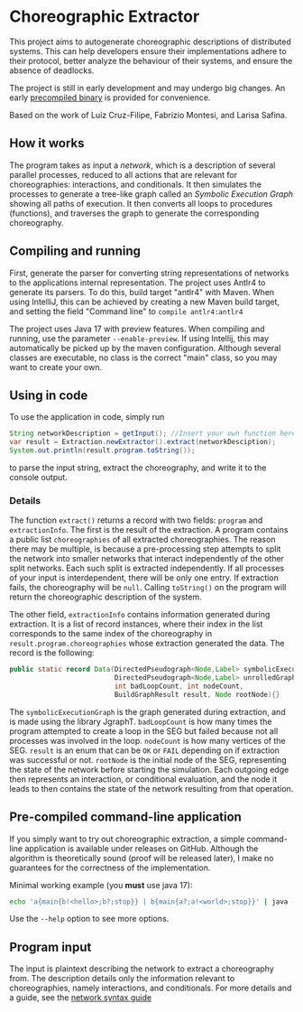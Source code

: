 # Choreographic Extractor
This project aims to autogenerate choreographic descriptions of distributed systems. This can help developers ensure their implementations adhere to their protocol, better analyze the behaviour of their systems, and ensure the absence of deadlocks.

The project is still in early development and may undergo big changes. An early [precompiled binary](#pre-compiled-command-line-application) is provided for convenience.

Based on the work of Luíz Cruz-Filipe, Fabrizio Montesi, and Larisa Safina.

## How it works
The program takes as input a *network*, which is a description of several parallel processes, reduced to all actions that are relevant for choreographies: interactions, and conditionals. It then simulates the processes to generate a tree-like graph called an *Symbolic Execution Graph* showing all paths of execution. It then converts all loops to procedures (functions), and traverses the graph to generate the corresponding choreography. 

## Compiling and running

First, generate the parser for converting string representations of networks to the applications internal representation. The project uses Antlr4 to generate its parsers. To do this, build target "antlr4" with Maven. 
When using IntelliJ, this can be achieved by creating a new Maven build target, and setting the  field "Command line" to `compile antlr4:antlr4`

The project uses Java 17 with preview features. When compiling and running, use the parameter `--enable-preview`. If using Intellij, this may automatically be picked up by the maven configuration. Although several classes are executable, no class is the correct "main" class, so you may want to create your own.

## Using in code
To use the application in code, simply run
```java
String networkDescription = getInput(); //Insert your own function here
var result = Extraction.newExtractor().extract(networkDesciption);
System.out.println(result.program.toString());
```
to parse the input string, extract the choreography, and write it to the console output. 

### Details
The function `extract()` returns a record with two fields: `program` and `extractionInfo`. The first is the result of the extraction. A program contains a public list `choreographies` of all extracted choreographies. The reason there may be multiple, is because a pre-processing step attempts to split the network into smaller networks that interact independently of the other split networks. Each such split is extracted independently. If all processes of your input is interdependent, there will be only one entry. If extraction fails, the choreography will be `null`. Calling `toString()` on the program will return the choreographic description of the system.

The other field, `extractionInfo` contains information generated during extraction. It is a list of record instances, where their index in the list corresponds to the same index of the choreography in `result.program.choreographies` whose extraction generated the data. The record is the following: 
```java
public static record Data(DirectedPseudograph<Node,Label> symbolicExecutionGraph,
                          DirectedPseudograph<Node,Label> unrolledGraph,
                          int badLoopCount, int nodeCount,
                          BuildGraphResult result, Node rootNode){}
```
The `symbolicExecutionGraph` is the graph generated during extraction, and is made using the library JgraphT. `badLoopCount` is how many times the program attempted to create a loop in the SEG but failed because not all processes was involved in the loop. `nodeCount` is how many vertices of the SEG. `result` is an enum that can be `OK` or `FAIL` depending on if extraction was successful or not. `rootNode` is the initial node of the SEG, representing the state of the network before starting the simulation. Each outgoing edge then represents an interaction, or conditional evaluation, and the node it leads to then contains the state of the network resulting from that operation.

## Pre-compiled command-line application
If you simply want to try out choreographic extraction, a simple command-line application is available under releases on GitHub. Although the algorithm is theoretically sound (proof will be released later), I make no guarantees for the correctness of the implementation.

Minimal working example (you **must** use java 17):
```bash
echo 'a{main{b!<hello>;b?;stop}} | b{main{a?;a!<world>;stop}}' | java -jar --enable-preview chorextr.jar
```
Use the `--help` option to see more options.

## Program input
The input is plaintext describing the network to extract a choreography from. The description details only the information relevant to choreographies, namely interactions, and conditionals. For more details and a guide, see the [network syntax guide](NetworkSyntax.md)

